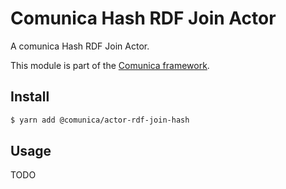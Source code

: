 # Comunica Hash RDF Join Actor

A comunica Hash RDF Join Actor.

This module is part of the [Comunica framework](https://github.com/comunica/comunica).

## Install

```bash
$ yarn add @comunica/actor-rdf-join-hash
```

## Usage

TODO
